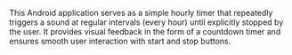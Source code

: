 <p>This Android application serves as a simple hourly timer that repeatedly triggers a sound at regular intervals (every hour) until explicitly stopped by the user. It provides visual feedback in the form of a countdown timer and ensures smooth user interaction with start and stop buttons.</p>
